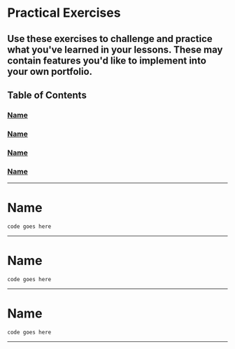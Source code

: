 # Practical Exercises

## Use these exercises to challenge and practice what you've learned in your lessons.  These may contain features you'd like to implement into your own portfolio.  



## Table of Contents
### [Name](#shortname)
### [Name](#shortname)
### [Name](#shortname)
### [Name](#shortname)


***
<a name="shortname"></a>
# Name

```Code
code goes here
```


***
<a name="shortname"></a>
# Name

```Code
code goes here
```


***
<a name="shortname"></a>
# Name

```Code
code goes here
```


***








